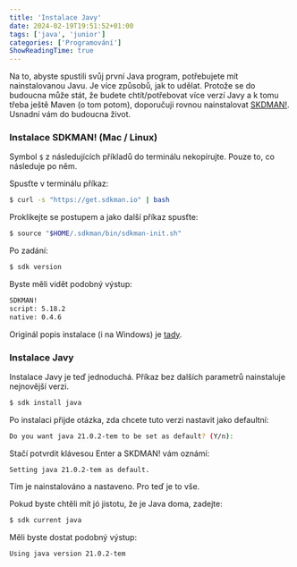 ```yaml
---
title: 'Instalace Javy'
date: 2024-02-19T19:51:52+01:00
tags: ['java', 'junior']
categories: ['Programování']
ShowReadingTime: true
---
```


Na to, abyste spustili svůj první Java program, potřebujete mít nainstalovanou Javu. Je více způsobů, jak to udělat. 
Protože se do budoucna může stát, že budete chtít/potřebovat více verzí Javy a k tomu třeba ještě Maven (o tom potom), 
doporučuji rovnou nainstalovat [SKDMAN!](https://sdkman.io/). Usnadní vám do budoucna život. 

### Instalace SDKMAN! (Mac / Linux) 

Symbol `$` z následujících příkladů do terminálu nekopírujte. Pouze to, co následuje po něm.

Spusťte v terminálu příkaz:
```bash
$ curl -s "https://get.sdkman.io" | bash
```

Proklikejte se postupem a jako další příkaz spusťte:
```bash
$ source "$HOME/.sdkman/bin/sdkman-init.sh"
```

Po zadání:
```bash
$ sdk version
```

Byste měli vidět podobný výstup:
```bash
SDKMAN!
script: 5.18.2
native: 0.4.6
```

Originál popis instalace (i na Windows) je [tady](https://sdkman.io/install).

### Instalace Javy
Instalace Javy je teď jednoduchá. Příkaz bez dalších parametrů nainstaluje nejnovější verzi.

```bash
$ sdk install java
```

Po instalaci přijde otázka, zda chcete tuto verzi nastavit jako defaultní:
```bash
Do you want java 21.0.2-tem to be set as default? (Y/n):
```

Stačí potvrdit klávesou Enter a SKDMAN! vám oznámí:
```
Setting java 21.0.2-tem as default.
```

Tím je nainstalováno a nastaveno. Pro teď je to vše.

Pokud byste chtěli mít jó jistotu, že je Java doma, zadejte:
```bash
$ sdk current java
```

Měli byste dostat podobný výstup:
```bash
Using java version 21.0.2-tem
```
